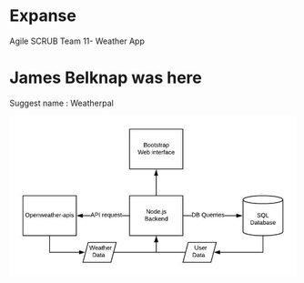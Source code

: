 # Expanse
Agile SCRUB Team 11- Weather App
# James Belknap was here

Suggest name : Weatherpal

![Web App Diagram](/weatherpal.jpeg)
